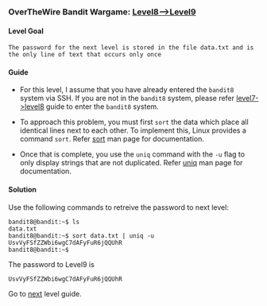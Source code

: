 ### OverTheWire Bandit Wargame: [Level8-->Level9](https://overthewire.org/wargames/bandit/bandit9.html)

#### Level Goal

`The password for the next level is stored in the file data.txt and is the only line of text that occurs only once`

#### Guide

* For this level, I assume that you have already entered the `bandit8` system via SSH. If you are not in the `bandit8` system, please refer [level7->level8]() guide to enter the `bandit8` system.

* To approach this problem, you must first `sort` the data which place all identical lines next to each other. To implement this, Linux provides a command `sort`. Refer [sort](http://man7.org/linux/man-pages/man1/sort.1.html) man page for documentation.

* Once that is complete, you use the `uniq` command with the `-u` flag to only display strings that are not duplicated. Refer [uniq](http://man7.org/linux/man-pages/man1/uniq.1.html) man page for documentation.

#### Solution

Use the following commands to retreive the password to next level:

```shell
bandit8@bandit:~$ ls
data.txt
bandit8@bandit:~$ sort data.txt | uniq -u
UsvVyFSfZZWbi6wgC7dAFyFuR6jQQUhR
bandit8@bandit:~$ 
```

The password to Level9 is

```shell
UsvVyFSfZZWbi6wgC7dAFyFuR6jQQUhR
```

Go to [next]() level guide.
